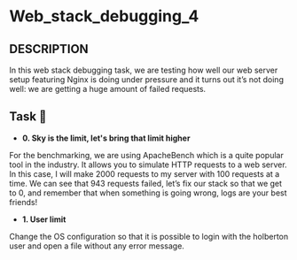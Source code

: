 #   Web_stack_debugging_4

## DESCRIPTION

In this web stack debugging task, we are testing how well our web 
server setup featuring Nginx is doing under pressure and it turns out it’s not doing well: we are getting a huge amount of failed requests.

## Task :page_with_curl:

* **0. Sky is the limit, let's bring that limit higher**

For the benchmarking, we are using ApacheBench which is a quite popular tool in the industry. It allows you to simulate HTTP requests to a web server. In this case, I will make 2000 requests to my server with 100 requests at a time. We can see that 943 requests failed, let’s fix our stack so that we get to 0, and remember that when something is going wrong, logs are your best friends!

* **1. User limit**

Change the OS configuration so that it is possible to login with the holberton user and open a file without any error message.